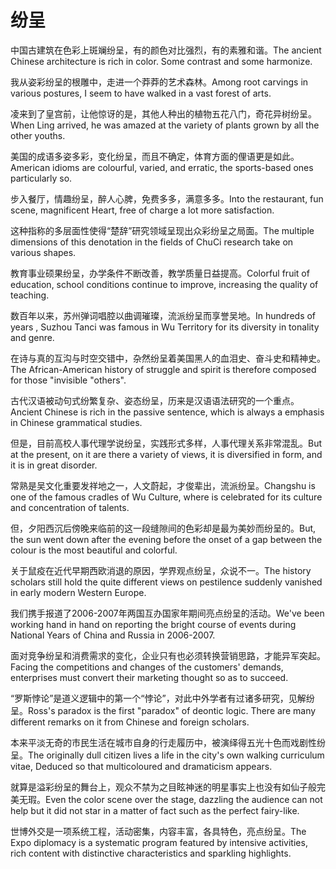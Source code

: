 # 纷呈

<p><span class="chinese">中国古建筑在色彩上斑斓纷呈，有的颜色对比强烈，有的素雅和谐。</span><span class="english">The ancient Chinese architecture is rich in color. Some contrast and some harmonize.</span></p>

<p><span class="chinese">我从姿彩纷呈的根雕中，走进一个莽莽的艺术森林。</span><span class="english">Among root carvings in various postures, I seem to have walked in a vast forest of arts.</span></p>

<p><span class="chinese">凌来到了皇宫前，让他惊讶的是，其他人种出的植物五花八门，奇花异树纷呈。</span><span class="english">When Ling arrived, he was amazed at the variety of plants grown by all the other youths.</span></p>

<p><span class="chinese">美国的成语多姿多彩，变化纷呈，而且不确定，体育方面的俚语更是如此。</span><span class="english">American idioms are colourful, varied, and erratic, the sports-based ones particularly so.</span></p>

<p><span class="chinese">步入餐厅，情趣纷呈，醉人心脾，免费多多，满意多多。</span><span class="english">Into the restaurant, fun scene, magnificent Heart, free of charge a lot more satisfaction.</span></p>

<p><span class="chinese">这种指称的多层面性使得“楚辞”研究领域呈现出众彩纷呈之局面。</span><span class="english">The multiple dimensions of this denotation in the fields of ChuCi research take on various shapes.</span></p>

<p><span class="chinese">教育事业硕果纷呈，办学条件不断改善，教学质量日益提高。</span><span class="english">Colorful fruit of education, school conditions continue to improve, increasing the quality of teaching.</span></p>

<p><span class="chinese">数百年以来，苏州弹词唱腔以曲调璀璨，流派纷呈而享誉吴地。</span><span class="english">In hundreds of years , Suzhou Tanci was famous in Wu Territory for its diversity in tonality and genre.</span></p>

<p><span class="chinese">在诗与真的互沟与时空交错中，杂然纷呈着美国黑人的血泪史、奋斗史和精神史。</span><span class="english">The African-American history of struggle and spirit is therefore composed for those "invisible "others".</span></p>

<p><span class="chinese">古代汉语被动句式纷繁复杂、姿态纷呈，历来是汉语语法研究的一个重点。</span><span class="english">Ancient Chinese is rich in the passive sentence, which is always a emphasis in Chinese grammatical studies.</span></p>

<p><span class="chinese">但是，目前高校人事代理学说纷呈，实践形式多样，人事代理关系非常混乱。</span><span class="english">But at the present, on it are there a variety of views, it is diversified in form, and it is in great disorder.</span></p>

<p><span class="chinese">常熟是吴文化重要发祥地之一，人文蔚起，才俊辈出，流派纷呈。</span><span class="english">Changshu is one of the famous cradles of Wu Culture, where is celebrated for its culture and concentration of talents.</span></p>

<p><span class="chinese">但，夕阳西沉后傍晚来临前的这一段缝隙间的色彩却是最为美妙而纷呈的。</span><span class="english">But, the sun went down after the evening before the onset of a gap between the colour is the most beautiful and colorful.</span></p>

<p><span class="chinese">关于鼠疫在近代早期西欧消退的原因，学界观点纷呈，众说不一。</span><span class="english">The history scholars still hold the quite different views on pestilence suddenly vanished in early modern Western Europe.</span></p>

<p><span class="chinese">我们携手报道了2006-2007年两国互办国家年期间亮点纷呈的活动。</span><span class="english">We've been working hand in hand on reporting the bright course of events during National Years of China and Russia in 2006-2007.</span></p>

<p><span class="chinese">面对竞争纷呈和消费需求的变化，企业只有也必须转换营销思路，才能异军突起。</span><span class="english">Facing the competitions and changes of the customers' demands, enterprises must convert their marketing thought so as to succeed.</span></p>

<p><span class="chinese">“罗斯悖论”是道义逻辑中的第一个“悖论”，对此中外学者有过诸多研究，见解纷呈。</span><span class="english">Ross's paradox is the first "paradox" of deontic logic. There are many different remarks on it from Chinese and foreign scholars.</span></p>

<p><span class="chinese">本来平淡无奇的市民生活在城市自身的行走履历中，被演绎得五光十色而戏剧性纷呈。</span><span class="english">The originally dull citizen lives a life in the city's own walking curriculum vitae, Deduced so that multicoloured and dramaticism appears.</span></p>

<p><span class="chinese">就算是溢彩纷呈的舞台上，观众不禁为之目眩神迷的明星事实上也没有如仙子般完美无瑕。</span><span class="english">Even the color scene over the stage, dazzling the audience can not help but it did not star in a matter of fact such as the perfect fairy-like.</span></p>

<p><span class="chinese">世博外交是一项系统工程，活动密集，内容丰富，各具特色，亮点纷呈。</span><span class="english">The Expo diplomacy is a systematic program featured by intensive activities, rich content with distinctive characteristics and sparkling highlights.</span></p>

